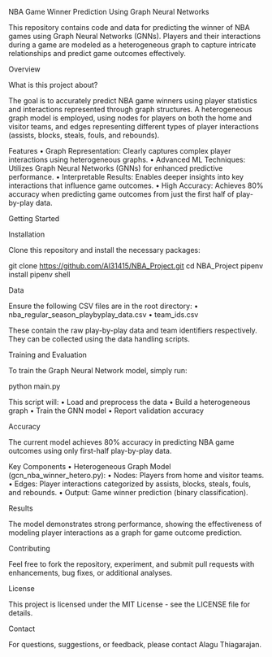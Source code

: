NBA Game Winner Prediction Using Graph Neural Networks

This repository contains code and data for predicting the winner of NBA games using Graph Neural Networks (GNNs). Players and their interactions during a game are modeled as a heterogeneous graph to capture intricate relationships and predict game outcomes effectively.

Overview

What is this project about?

The goal is to accurately predict NBA game winners using player statistics and interactions represented through graph structures. A heterogeneous graph model is employed, using nodes for players on both the home and visitor teams, and edges representing different types of player interactions (assists, blocks, steals, fouls, and rebounds).

Features
	•	Graph Representation: Clearly captures complex player interactions using heterogeneous graphs.
	•	Advanced ML Techniques: Utilizes Graph Neural Networks (GNNs) for enhanced predictive performance.
	•	Interpretable Results: Enables deeper insights into key interactions that influence game outcomes.
	•	High Accuracy: Achieves 80% accuracy when predicting game outcomes from just the first half of play-by-play data.

Getting Started

Installation

Clone this repository and install the necessary packages:

git clone https://github.com/Al31415/NBA_Project.git
cd NBA_Project
pipenv install 
pipenv shell 

Data

Ensure the following CSV files are in the root directory:
	•	nba_regular_season_playbyplay_data.csv
	•	team_ids.csv

These contain the raw play-by-play data and team identifiers respectively. They can be collected using the data handling scripts. 

Training and Evaluation

To train the Graph Neural Network model, simply run:

python main.py

This script will:
	•	Load and preprocess the data
	•	Build a heterogeneous graph
	•	Train the GNN model
	•	Report validation accuracy

Accuracy

The current model achieves 80% accuracy in predicting NBA game outcomes using only first-half play-by-play data.

Key Components
	•	Heterogeneous Graph Model (gcn_nba_winner_hetero.py):
	•	Nodes: Players from home and visitor teams.
	•	Edges: Player interactions categorized by assists, blocks, steals, fouls, and rebounds.
	•	Output: Game winner prediction (binary classification).

Results

The model demonstrates strong performance, showing the effectiveness of modeling player interactions as a graph for game outcome prediction.

Contributing

Feel free to fork the repository, experiment, and submit pull requests with enhancements, bug fixes, or additional analyses.

License

This project is licensed under the MIT License - see the LICENSE file for details.

Contact

For questions, suggestions, or feedback, please contact Alagu Thiagarajan.

